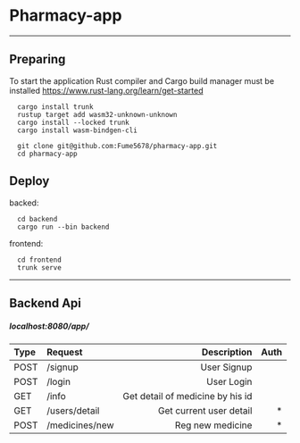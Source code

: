# Pharmacy-app
____
## Preparing
To start the application Rust compiler and Cargo build manager must be installed https://www.rust-lang.org/learn/get-started

```
  cargo install trunk
  rustup target add wasm32-unknown-unknown
  cargo install --locked trunk
  cargo install wasm-bindgen-cli
  
  git clone git@github.com:Fume5678/pharmacy-app.git
  cd pharmacy-app
```
## Deploy
backed:
```
  cd backend
  cargo run --bin backend 
```
frontend:
```
  cd frontend
  trunk serve
```
____
## Backend Api
##### localhost:8080/app/
| Type          | Request          | Description   |Auth |  
|:------------- |:-----------------| -------------:|-------------:|
| POST          | /signup          |         User Signup||
| POST          | /login           |         User Login||
| GET           | /info            |     Get detail of medicine by  his id||
| GET           | /users/detail    |          Get current user detail| * |
| POST          | /medicines/new   |        Reg new medicine| * |

